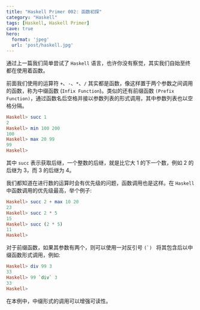 ```yaml
---
title: "Haskell Primer 002: 函数初探"
category: "Haskell"
tags: [Haskell, Haskell Primer]
cave: true
hero:
  format: 'jpeg'
  url: 'post/haskell.jpg'
---
```

通过上一篇我们简单尝试了 `Haskell` 语言，也许你没有察觉，其实我们自始至终都在使用着函数。

前面我们使用的运算符 `+`、`-`、`*`、`/` 其实都是函数，像这样置于两个参数之间调用的函数，称为中缀函数 (`Infix Function`)。类似的还有前缀函数 `(Prefix Function)`，通过函数名后空格并接以参数列表的形式调用，其中参数列表也以空格分隔。

```haskell
Haskell> succ 1
2
Haskell> min 100 200
100
Haskell> max 20 99
99
Haskell>
```

其中 `succ` 表示获取后继，一个整数的后继，就是比它大 1 的下一个数，例如 2 的后继为 3，而 3 的后继为 4。

我们都知道在进行数的运算时会有优先级的问题，函数调用也是这样。在 `Haskell` 中函数调用的优先级最高，举个例子:

```haskell
Haskell> succ 2 + max 10 20
23
Haskell> succ 2 * 5
15
Haskell> succ (2 * 5)
11
Haskell>
```

对于前缀函数，如果其参数有两个，则可以使用一对反引号 ``(`) `` 将其包含后以中缀函数形式调用，例如:

```haskell
Haskell> div 99 3
33
Haskell> 99 `div` 3
33
Haskell>
```

在本例中，中缀形式的调用可以增强可读性。





